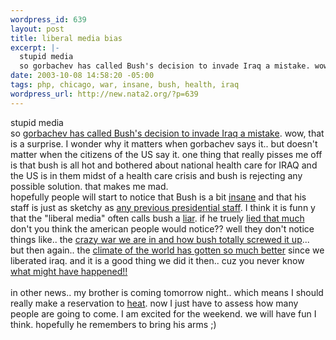 ```yaml
--- 
wordpress_id: 639
layout: post
title: liberal media bias
excerpt: |-
  stupid media
  so gorbachev has called Bush's decision to invade Iraq a mistake. wow, that is a surprise. I wonder why it matters when gorbachev says it.. but doesn't matter when the citizens of the US say it. one thing that really pisses me off is that bush is all hot a...
date: 2003-10-08 14:58:20 -05:00
tags: php, chicago, war, insane, bush, health, iraq
wordpress_url: http://new.nata2.org/?p=639
---
```

stupid media<br/>
so <a href="http://www.newsday.com/news/local/wire/ny-bc-ny--gorbachev1007oct07,0,683156.story?coll=ny-ap-regional-wire">gorbachev has called Bush's decision to invade Iraq a mistake</a>. wow, that is a surprise. I wonder why it matters when gorbachev says it.. but doesn't matter when the citizens of the US say it. one thing that really pisses me off is that bush is all hot and bothered about national health care for IRAQ and the US is in them midst of a health care crisis and bush is rejecting any possible solution. that makes me mad. <br/>hopefully people will start to notice that Bush is a bit <a href="http://www.salon.com/opinion/feature/2003/10/03/dean/index_np.html">insane</a> and that his staff is just as sketchy as <a href="http://www.newsday.com/news/columnists/ny-vpcoc023477224oct02,0,7870288,print.column?coll=ny-news-columnists">any previous presidential staff</a>. I think it is funn y that the "liberal media" often calls bush a <a href="http://thenation.com/doc.mhtml?i=20031013&amp;s=corn">liar</a>. if he truely <a href="http://www.bushlies.com/topten.php">lied that much</a> don't you think the american people would notice?? well they don't notice things like.. the <a href="http://thenation.com/doc.mhtml?i=20031020&amp;s=editors">crazy war we are in and how bush totally screwed it up</a>... but then again.. the <a href="http://www.reuters.com/printerFriendlyPopup.jhtml?type=topNews&amp;storyID=3577501">climate of the world has gotten so much better</a> since we liberated iraq. and it is a good thing we did it then.. cuz you never know <a href="http://slate.msn.com/id/2089471/">what might have happened!!</a><br/><br/>
in other news.. my brother is coming tomorrow night.. which means I should really make a reservation to <a href="http://entertainment.metromix.chicagotribune.com/top/1,1419,M-Metromix-Dining-!PlaceDetail-21889,00.html">heat</a>. now I just have to assess how many people are going to come. I am excited for the weekend. we will have fun I think. hopefully he remembers to bring his arms ;)
